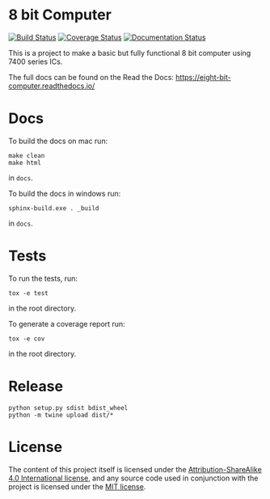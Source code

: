# 8 bit Computer

 [![Build Status](https://travis-ci.org/ninezerozeronine/eight-bit-computer.svg?branch=master)](https://travis-ci.org/ninezerozeronine/eight-bit-computer) [![Coverage Status](https://coveralls.io/repos/github/ninezerozeronine/eight-bit-computer/badge.svg?branch=master)](https://coveralls.io/github/ninezerozeronine/eight-bit-computer?branch=master) [![Documentation Status](https://readthedocs.org/projects/eight-bit-computer/badge/?version=master)](https://eight-bit-computer.readthedocs.io/en/master/?badge=master)

This is a project to make a basic but fully functional 8 bit computer 
using 7400 series ICs.

The full docs can be found on the Read the Docs: https://eight-bit-computer.readthedocs.io/

# Docs

To build the docs on mac run:

    make clean
    make html

in `docs`.

To build the docs in windows run:

    sphinx-build.exe . _build

in `docs`.

# Tests

To run the tests, run:

    tox -e test

in the root directory.

To generate a coverage report run:

    tox -e cov

in the root directory.

# Release

    python setup.py sdist bdist_wheel
    python -m twine upload dist/*

# License

The content of this project itself is licensed under the
[Attribution-ShareAlike 4.0 International
license](http://creativecommons.org/licenses/by-sa/4.0/), and any source code used
in conjunction with the project is licensed under the [MIT
license](http://opensource.org/licenses/mit-license.php).